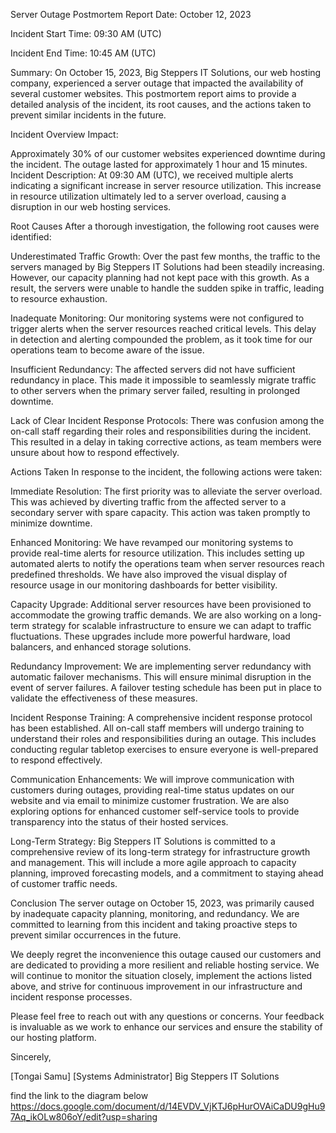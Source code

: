 Server Outage Postmortem Report
Date: October 12, 2023

Incident Start Time: 09:30 AM (UTC)

Incident End Time: 10:45 AM (UTC)

Summary:
On October 15, 2023, Big Steppers IT Solutions, our web hosting company, experienced a server outage that impacted the availability of several customer websites. This postmortem report aims to provide a detailed analysis of the incident, its root causes, and the actions taken to prevent similar incidents in the future.

Incident Overview
Impact:

Approximately 30% of our customer websites experienced downtime during the incident.
The outage lasted for approximately 1 hour and 15 minutes.
Incident Description:
At 09:30 AM (UTC), we received multiple alerts indicating a significant increase in server resource utilization. This increase in resource utilization ultimately led to a server overload, causing a disruption in our web hosting services.

Root Causes
After a thorough investigation, the following root causes were identified:

Underestimated Traffic Growth: Over the past few months, the traffic to the servers managed by Big Steppers IT Solutions had been steadily increasing. However, our capacity planning had not kept pace with this growth. As a result, the servers were unable to handle the sudden spike in traffic, leading to resource exhaustion.

Inadequate Monitoring: Our monitoring systems were not configured to trigger alerts when the server resources reached critical levels. This delay in detection and alerting compounded the problem, as it took time for our operations team to become aware of the issue.

Insufficient Redundancy: The affected servers did not have sufficient redundancy in place. This made it impossible to seamlessly migrate traffic to other servers when the primary server failed, resulting in prolonged downtime.

Lack of Clear Incident Response Protocols: There was confusion among the on-call staff regarding their roles and responsibilities during the incident. This resulted in a delay in taking corrective actions, as team members were unsure about how to respond effectively.

Actions Taken
In response to the incident, the following actions were taken:

Immediate Resolution: The first priority was to alleviate the server overload. This was achieved by diverting traffic from the affected server to a secondary server with spare capacity. This action was taken promptly to minimize downtime.

Enhanced Monitoring: We have revamped our monitoring systems to provide real-time alerts for resource utilization. This includes setting up automated alerts to notify the operations team when server resources reach predefined thresholds. We have also improved the visual display of resource usage in our monitoring dashboards for better visibility.

Capacity Upgrade: Additional server resources have been provisioned to accommodate the growing traffic demands. We are also working on a long-term strategy for scalable infrastructure to ensure we can adapt to traffic fluctuations. These upgrades include more powerful hardware, load balancers, and enhanced storage solutions.

Redundancy Improvement: We are implementing server redundancy with automatic failover mechanisms. This will ensure minimal disruption in the event of server failures. A failover testing schedule has been put in place to validate the effectiveness of these measures.

Incident Response Training: A comprehensive incident response protocol has been established. All on-call staff members will undergo training to understand their roles and responsibilities during an outage. This includes conducting regular tabletop exercises to ensure everyone is well-prepared to respond effectively.

Communication Enhancements: We will improve communication with customers during outages, providing real-time status updates on our website and via email to minimize customer frustration. We are also exploring options for enhanced customer self-service tools to provide transparency into the status of their hosted services.

Long-Term Strategy: Big Steppers IT Solutions is committed to a comprehensive review of its long-term strategy for infrastructure growth and management. This will include a more agile approach to capacity planning, improved forecasting models, and a commitment to staying ahead of customer traffic needs.

Conclusion
The server outage on October 15, 2023, was primarily caused by inadequate capacity planning, monitoring, and redundancy. We are committed to learning from this incident and taking proactive steps to prevent similar occurrences in the future.

We deeply regret the inconvenience this outage caused our customers and are dedicated to providing a more resilient and reliable hosting service. We will continue to monitor the situation closely, implement the actions listed above, and strive for continuous improvement in our infrastructure and incident response processes.

Please feel free to reach out with any questions or concerns. Your feedback is invaluable as we work to enhance our services and ensure the stability of our hosting platform.

Sincerely,

[Tongai Samu]
[Systems Administrator]
Big Steppers IT Solutions


find the link to the diagram below
https://docs.google.com/document/d/14EVDV_VjKTJ6pHurOVAiCaDU9gHu97Aq_ikOLw806oY/edit?usp=sharing
